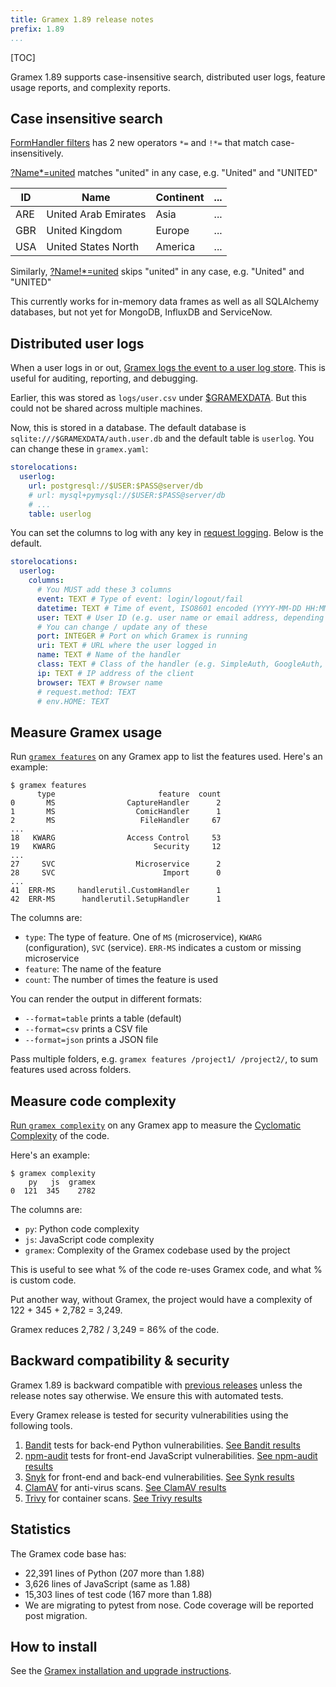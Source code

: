 ```yaml
---
title: Gramex 1.89 release notes
prefix: 1.89
...
```


[TOC]

Gramex 1.89 supports case-insensitive search, distributed user logs, feature usage reports, and complexity reports.

## Case insensitive search

[FormHandler filters](../../formhandler/#formhandler-filters) has 2 new operators `*=` and `!*=` that match case-insensitively.

[?Name\*=united](../../formhandler/flags?Name*=united&_format=html) matches "united" in any case, e.g. "United" and "UNITED"

| ID  | Name                 | Continent | ... |
| --- | -------------------- | --------- | --- |
| ARE | United Arab Emirates | Asia      | ... |
| GBR | United Kingdom       | Europe    | ... |
| USA | United States North  | America   | ... |

Similarly, [?Name!\*=united](../../formhandler/flags?Name!*=united&_format=html) skips "united" in any case, e.g. "United" and "UNITED"

This currently works for in-memory data frames as well as all SQLAlchemy databases, but not yet for MongoDB, InfluxDB and ServiceNow.

## Distributed user logs

When a user logs in or out, [Gramex logs the event to a user log store](../../config/#user-logging).
This is useful for auditing, reporting, and debugging.

Earlier, this was stored as `logs/user.csv` under [$GRAMEXDATA](../config/#predefined-variables).
But this could not be shared across multiple machines.

Now, this is stored in a database. The default database is `sqlite:///$GRAMEXDATA/auth.user.db`
and the default table is `userlog`. You can change these in `gramex.yaml`:

```yaml
storelocations:
  userlog:
    url: postgresql://$USER:$PASS@server/db
    # url: mysql+pymysql://$USER:$PASS@server/db
    # ...
    table: userlog
```

You can set the columns to log with any key in [request logging](../../config/#request-logging).
Below is the default.

```yaml
storelocations:
  userlog:
    columns:
      # You MUST add these 3 columns
      event: TEXT # Type of event: login/logout/fail
      datetime: TEXT # Time of event, ISO8601 encoded (YYYY-MM-DD HH:MM:SSZ)
      user: TEXT # User ID (e.g. user name or email address, depending on handler)
      # You can change / update any of these
      port: INTEGER # Port on which Gramex is running
      uri: TEXT # URL where the user logged in
      name: TEXT # Name of the handler
      class: TEXT # Class of the handler (e.g. SimpleAuth, GoogleAuth, etc)
      ip: TEXT # IP address of the client
      browser: TEXT # Browser name
      # request.method: TEXT
      # env.HOME: TEXT
```

## Measure Gramex usage

Run [`gramex features`](../../features/#feature-usage) on any Gramex app to list the features used.
Here's an example:

```text
$ gramex features
      type                       feature  count
0       MS                CaptureHandler      2
1       MS                  ComicHandler      1
2       MS                   FileHandler     67
...
18   KWARG                Access Control     53
19   KWARG                      Security     12
...
27     SVC                  Microservice      2
28     SVC                        Import      0
...
41  ERR-MS     handlerutil.CustomHandler      1
42  ERR-MS      handlerutil.SetupHandler      1
```

The columns are:

- `type`: The type of feature. One of `MS` (microservice), `KWARG` (configuration), `SVC` (service).
  `ERR-MS` indicates a custom or missing microservice
- `feature`: The name of the feature
- `count`: The number of times the feature is used

You can render the output in different formats:

- `--format=table` prints a table (default)
- `--format=csv` prints a CSV file
- `--format=json` prints a JSON file

Pass multiple folders, e.g. `gramex features /project1/ /project2/`, to sum features used across folders.

## Measure code complexity

[Run `gramex complexity`](../../complexity/) on any Gramex app to measure the
[Cyclomatic Complexity](https://en.wikipedia.org/wiki/Cyclomatic_complexity)
of the code.

Here's an example:

```text
$ gramex complexity
    py   js  gramex
0  121  345    2782
```

The columns are:

- `py`: Python code complexity
- `js`: JavaScript code complexity
- `gramex`: Complexity of the Gramex codebase used by the project

This is useful to see what % of the code re-uses Gramex code, and what % is custom code.

Put another way, without Gramex, the project would have a complexity of 122 + 345 + 2,782 = 3,249.

Gramex reduces 2,782 / 3,249 = 86% of the code.

## Backward compatibility & security

Gramex 1.89 is backward compatible with [previous releases](../) unless the release notes say otherwise.
We ensure this with automated tests.

Every Gramex release is tested for security vulnerabilities using the following tools.

1. [Bandit](https://bandit.readthedocs.io/) tests for back-end Python vulnerabilities.
   [See Bandit results](https://github.com/gramener/gramex/blob/master/reports/bandit.txt)
2. [npm-audit](https://docs.npmjs.com/cli/v6/commands/npm-audit) tests for front-end JavaScript vulnerabilities.
   [See npm-audit results](https://github.com/gramener/gramex/blob/master/reports/npm-audit.txt)
3. [Snyk](https://snyk.io/) for front-end and back-end vulnerabilities.
   [See Synk results](https://github.com/gramener/gramex/blob/master/reports/snyk.txt)
4. [ClamAV](https://www.clamav.net/) for anti-virus scans.
   [See ClamAV results](https://github.com/gramener/gramex/blob/master/reports/clamav.txt)
5. [Trivy](https://trivy.dev/) for container scans.
   [See Trivy results](https://github.com/gramener/gramex/blob/master/reports/trivy.txt)

## Statistics

The Gramex code base has:

- 22,391 lines of Python (207 more than 1.88)
- 3,626 lines of JavaScript (same as 1.88)
- 15,303 lines of test code (167 more than 1.88)
- We are migrating to pytest from nose. Code coverage will be reported post migration.

## How to install

See the [Gramex installation and upgrade instructions](../../install/).
